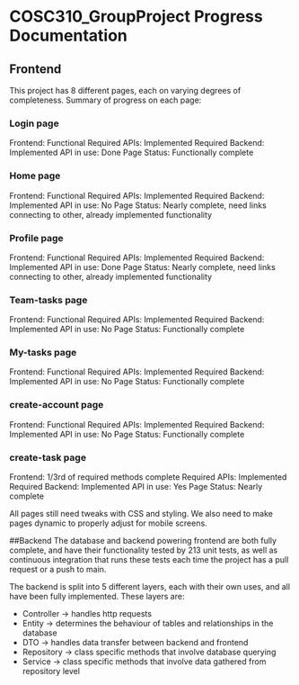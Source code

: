 # COSC310_GroupProject Progress Documentation

## Frontend
This project has 8 different pages, each on varying degrees of completeness.
Summary of progress on each page:

### Login page
Frontend: Functional
Required APIs: Implemented
Required Backend: Implemented
API in use: Done
Page Status: Functionally complete

### Home page
Frontend: Functional
Required APIs: Implemented
Required Backend: Implemented
API in use: No
Page Status: Nearly complete, need links connecting to other, already implemented functionality

### Profile page
Frontend: Functional
Required APIs: Implemented
Required Backend: Implemented
API in use: Done
Page Status: Nearly complete, need links connecting to other, already implemented functionality

### Team-tasks page
Frontend: Functional
Required APIs: Implemented
Required Backend: Implemented
API in use: No
Page Status: Functionally complete

### My-tasks page
Frontend: Functional
Required APIs: Implemented
Required Backend: Implemented
API in use: No
Page Status: Functionally complete

### create-account page
Frontend: Functional
Required APIs: Implemented
Required Backend: Implemented
API in use: No
Page Status: Functionally complete

### create-task page
Frontend: 1/3rd of required methods complete
Required APIs: Implemented
Required Backend: Implemented
API in use: Yes
Page Status: Nearly complete

All pages still need tweaks with CSS and styling. We also need to make pages dynamic to properly adjust for mobile screens.

##Backend
The database and backend powering frontend are both fully complete, and have their functionality tested by 213 unit tests, as well as continuous integration that runs these tests each time the project has a pull request or a push to main.

The backend is split into 5 different layers, each with their own uses, and all have been fully implemented. These layers are:
- Controller -> handles http requests
- Entity -> determines the behaviour of tables and relationships in the database
- DTO -> handles data transfer between backend and frontend
- Repository -> class specific methods that involve database querying
- Service -> class specific methods that involve data gathered from repository level

